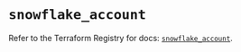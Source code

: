 # `snowflake_account`

Refer to the Terraform Registry for docs: [`snowflake_account`](https://registry.terraform.io/providers/snowflakedb/snowflake/2.2.0/docs/resources/account).
